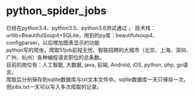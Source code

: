 # python_spider_jobs
已经在python3.4、python3.5、python3.6测试通过 ， 技术栈：urllib+BeautifulSoup4+SQLite，用到的py库：beautifulsoup4、configparser，以后增加图表显示的功能   
python写的爬虫，爬取51job前程无忧、智联招聘的大城市（北京、上海、深圳、广州、杭州）各种编程语言职位的总条数。  
目前的岗位有：人工智能, 大数据, java, 前端, Android, iOS, python, php, go语言。  
爬取后分别保存到sqlite数据库与txt文本文件中。sqlite数据库一天只保存一次。但jobs.txt一天可以写入多次爬取的记录。    
